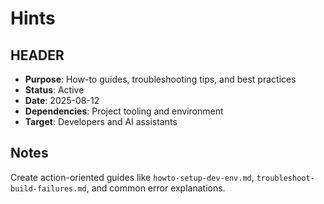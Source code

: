 # Hints

## HEADER
- **Purpose**: How-to guides, troubleshooting tips, and best practices
- **Status**: Active
- **Date**: 2025-08-12
- **Dependencies**: Project tooling and environment
- **Target**: Developers and AI assistants

## Notes
Create action-oriented guides like `howto-setup-dev-env.md`, `troubleshoot-build-failures.md`, and common error explanations.
